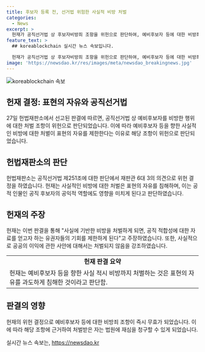```yaml
---
title: 후보자 등록 전, 선거법 위험한 사실적 비방 처벌
categories:
  - News
excerpt: >
  헌재가 공직선거법 상 후보자비방죄 조항을 위헌으로 판단하여, 예비후보자 등에 대한 비방죄 조항이 즉시 무효가 되었다. 이로써 사실에 근거한 표현의 자유가 침해되는 것을 우려하던 헌재의 결정에 따라, 과거 해당 조항에 따라 처벌받은 자는 법원에 재심을 청구할 수 있게 되었다. 이에 대부분의 헌재 재판관들은 표현의 자유를 보다 중요하게 여기며 결정을 내렸지만, 반대 의견을 내린 재판관들은 네거티브한 선거운동이 활성화되고 사생활 보호가 충분하지 않을 우려를 피력했다.
feature_text: >
  ## koreablockchain 실시간 뉴스 속보입니다.

  헌재가 공직선거법 상 후보자비방죄 조항을 위헌으로 판단하여, 예비후보자 등에 대한 비방죄 조항이 즉시 무효가 되었다. 이로써 사실에 근거한 표현의 자유가 침해되는 것을 우려하던 헌재의 결정에 따라, 과거 해당 조항에 따라 처벌받은 자는 법원에 재심을 청구할 수 있게 되었다. 이에 대부분의 헌재 재판관들은 표현의 자유를 보다 중요하게 여기며 결정을 내렸지만, 반대 의견을 내린 재판관들은 네거티브한 선거운동이 활성화되고 사생활 보호가 충분하지 않을 우려를 피력했다.
image: 'https://newsdao.kr/res/images/meta/newsdao_breakingnews.jpg'
---
```


<p><img src="https://newsdao.kr/res/images/meta/newsdao_breakingnews.jpg" alt="koreablockchain 속보" /></p>

<h2 data-ke-size="size26">헌재 결정: 표현의 자유와 공직선거법</h2>

<p data-ke-size="size16">27일 헌법재판소에서 선고된 판결에 따르면, 공직선거법 상 예비후보자를 비방한 행위에 대한 처벌 조항이 위헌으로 판단되었습니다. 이에 따라 예비후보자 등을 향한 사실적인 비방에 대한 처벌이 표현의 자유를 제한한다는 이유로 해당 조항이 위헌으로 판단되었습니다.</p>

<h2 data-ke-size="size26">헌법재판소의 판단</h2>

<p data-ke-size="size16">헌법재판소는 공직선거법 제251조에 대한 판단에서 재판관 6대 3의 의견으로 위헌 결정을 하였습니다. 헌재는 사실적인 비방에 대한 처벌은 표현의 자유를 침해하며, 이는 공적 인물인 공직 후보자의 공익적 역할에도 영향을 미치게 된다고 판단하였습니다.</p>

<h2 data-ke-size="size26">헌재의 주장</h2>

<p data-ke-size="size16">헌재는 이번 판결을 통해 "사실에 기반한 비방을 처벌하게 되면, 공직 적합성에 대한 자료를 얻고자 하는 유권자들의 기회를 제한하게 된다"고 주장하였습니다. 또한, 사실적으로 공공의 이익에 관한 사안에 대해서는 처벌되지 않음을 강조하였습니다.</p>

<table>
    <tr>
        <td style="text-align: center; height: 17px;"><b>헌재 판결 요약</b></td>
    </tr>
    <tr>
        <td>헌재는 예비후보자 등을 향한 사실 적시 비방까지 처벌하는 것은 표현의 자유를 과도하게 침해한 것이라고 판단함.</td>
    </tr>
</table>

<h2 data-ke-size="size26">판결의 영향</h2>

<p data-ke-size="size16">헌재의 위헌 결정으로 예비후보자 등에 대한 비방죄 조항이 즉시 무효가 되었습니다. 이에 따라 해당 조항에 근거하여 처벌받은 자는 법원에 재심을 청구할 수 있게 되었습니다.</p>
실시간 뉴스 속보는, <a href="https://newsdao.kr" rel="dofollow">https://newsdao.kr</a>


